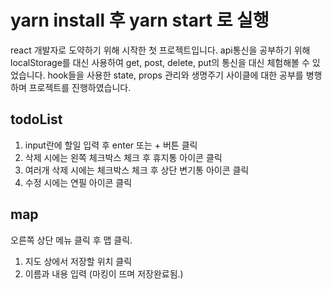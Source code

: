 # yarn install 후 yarn start 로 실행

react 개발자로 도약하기 위해 시작한 첫 프로젝트입니다.
api통신을 공부하기 위해 localStorage를 대신 사용하여 get, post, delete, put의 통신을 대신 체험해볼 수 있었습니다.
hook들을 사용한 state, props 관리와 생명주기 사이클에 대한 공부를 병행하며 프로젝트를 진행하였습니다.


## todoList 

1. input란에 할일 입력 후 enter 또는 + 버튼 클릭
2. 삭제 시에는 왼쪽 체크박스 체크 후 휴지통 아이콘 클릭 
3. 여러개 삭제 시에는 체크박스 체크 후 상단 변기통 아이콘 클릭
4. 수정 시에는 연필 아이콘 클릭

## map 
오른쪽 상단 메뉴 클릭 후 맵 클릭.

1. 지도 상에서 저장할 위치 클릭
2. 이름과 내용 입력 (마킹이 뜨며 저장완료됨.)
